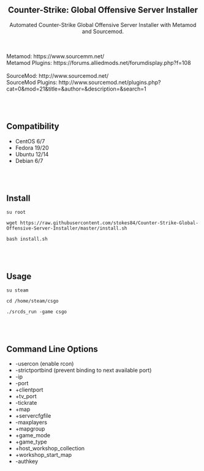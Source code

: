 <h2 align='center'>Counter-Strike: Global Offensive Server Installer</h2>

<p align='center'>Automated Counter-Strike Global Offensive Server Installer with Metamod and Sourcemod.</p>
<br><br>
Metamod: https://www.sourcemm.net/
<br>
Metamod Plugins: https://forums.alliedmods.net/forumdisplay.php?f=108
<br><br>
SourceMod: http://www.sourcemod.net/
<br>
SourceMod Plugins: http://www.sourcemod.net/plugins.php?cat=0&mod=21&title=&author=&description=&search=1

<br><br>

Compatibility
-------------
+ CentOS 6/7
+ Fedora 19/20
+ Ubuntu 12/14
+ Debian 6/7

<br><br>

Install
-------
```
su root
```
```
wget https://raw.githubusercontent.com/stokes84/Counter-Strike-Global-Offensive-Server-Installer/master/install.sh
```
```
bash install.sh
```

<br><br>

Usage
-----
```
su steam
```
```
cd /home/steam/csgo
```
```
./srcds_run -game csgo
```

<br><br>

Command Line Options
--------------------
+ -usercon (enable rcon)
+ -strictportbind (prevent binding to next available port)
+ -ip
+ -port
+ +clientport
+ +tv_port
+ -tickrate
+ +map
+ +servercfgfile
+ -maxplayers
+ +mapgroup
+ +game_mode
+ +game_type
+ +host_workshop_collection 
+ +workshop_start_map 
+ -authkey
